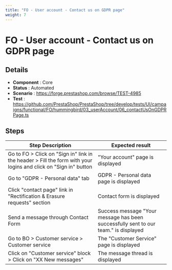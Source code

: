 ```yaml
---
title: "FO - User account - Contact us on GDPR page"
weight: 7
---
```


# FO - User account - Contact us on GDPR page
## Details
* **Component** : Core
* **Status** : Automated
* **Scenario** : https://forge.prestashop.com/browse/TEST-4985
* **Test** : https://github.com/PrestaShop/PrestaShop/tree/develop/tests/UI/campaigns/functional/FO/hummingbird/03_userAccount/06_contactUsOnGDPRPage.ts

## Steps
| Step Description | Expected result |
| ----- | ----- |
| Go to FO > Click on "Sign in" link in the header > Fill the form with your logins and click on "Sign in" button | "Your account" page is displayed |
| Go to "GDPR - Personal data" tab | GDPR - Personal data page is displayed |
| Click "contact page" link in "Rectification & Erasure requests" section | Contact form is displayed |
| Send a message through Contact Form | Success message "Your message has been successfully sent to our team." is displayed |
| Go to BO > Customer service > Customer service | The "Customer Service" page is displayed |
| Click on "Customer service" block > Click on "XX New messages" | The message thread is displayed |
